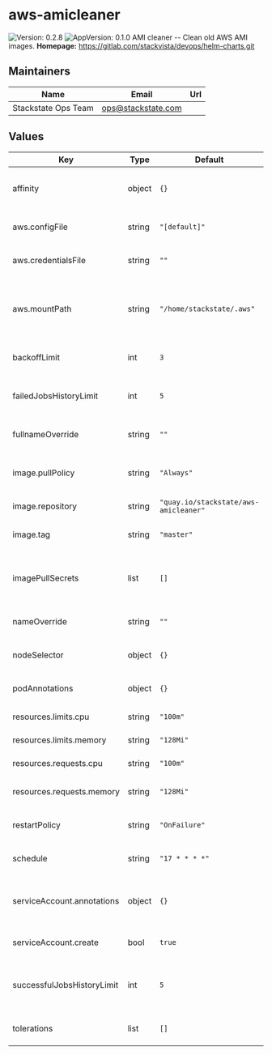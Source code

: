 # aws-amicleaner

![Version: 0.2.8](https://img.shields.io/badge/Version-0.2.8-informational?style=flat-square) ![AppVersion: 0.1.0](https://img.shields.io/badge/AppVersion-0.1.0-informational?style=flat-square)
AMI cleaner -- Clean old AWS AMI images.
**Homepage:** <https://gitlab.com/stackvista/devops/helm-charts.git>
## Maintainers

| Name | Email | Url |
| ---- | ------ | --- |
| Stackstate Ops Team | ops@stackstate.com |  |

## Values

| Key | Type | Default | Description |
|-----|------|---------|-------------|
| affinity | object | `{}` | Affinity settings for pod assignment. |
| aws.configFile | string | `"[default]"` | The AWS config file contents. |
| aws.credentialsFile | string | `""` | The AWS credentials file contents. |
| aws.mountPath | string | `"/home/stackstate/.aws"` | The mount path of the AWS config and credentials file. |
| backoffLimit | int | `3` | For failed jobs, how many times to retry. |
| failedJobsHistoryLimit | int | `5` | The number of failed CronJob executions that are saved. |
| fullnameOverride | string | `""` | Override the fullname of the chart. |
| image.pullPolicy | string | `"Always"` | Default container image pull policy. |
| image.repository | string | `"quay.io/stackstate/aws-amicleaner"` | Base container image registry. |
| image.tag | string | `"master"` | Default container image tag. |
| imagePullSecrets | list | `[]` | Extra secrets / credentials needed for container image registry. |
| nameOverride | string | `""` | Override the name of the chart. |
| nodeSelector | object | `{}` | Node labels for pod assignment. |
| podAnnotations | object | `{}` | Annotations for the `Job` pod. |
| resources.limits.cpu | string | `"100m"` | CPU resource limits. |
| resources.limits.memory | string | `"128Mi"` | Memory resource limits. |
| resources.requests.cpu | string | `"100m"` | CPU resource requests. |
| resources.requests.memory | string | `"128Mi"` | Memory resource requests. |
| restartPolicy | string | `"OnFailure"` | For failed jobs, how to handle restarts. |
| schedule | string | `"17 * * * *"` | Default schedule for this CronJob. |
| serviceAccount.annotations | object | `{}` | Extra annotations for the `ServiceAccount` object. |
| serviceAccount.create | bool | `true` | Create the `ServiceAccount` object. |
| successfulJobsHistoryLimit | int | `5` | The number of successful CronJob executions that are saved. |
| tolerations | list | `[]` | Toleration labels for pod assignment. |
